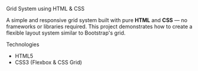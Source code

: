 Grid System using HTML & CSS

A simple and responsive grid system built with pure **HTML** and **CSS** — no frameworks or libraries required. 
This project demonstrates how to create a flexible layout system similar to Bootstrap's grid.

Technologies

- HTML5
- CSS3 (Flexbox & CSS Grid)


